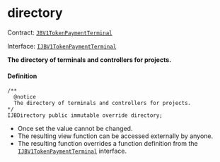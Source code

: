 # directory

Contract: [`JBV1TokenPaymentTerminal`](/docs/v4/deprecated/v3/api/contracts/or-payment-terminals/jbv1tokenpaymentterminal/README.md)​‌

Interface: [`IJBV1TokenPaymentTerminal`](/docs/v4/deprecated/v3/api/interfaces/ijbv1tokenpaymentterminal.md)

**The directory of terminals and controllers for projects.**

#### Definition

```
/**
  @notice
  The directory of terminals and controllers for projects.
*/
IJBDirectory public immutable override directory;
```

* Once set the value cannot be changed.
* The resulting view function can be accessed externally by anyone.
* The resulting function overrides a function definition from the [`IJBV1TokenPaymentTerminal`](/docs/v4/deprecated/v3/api/interfaces/ijbv1tokenpaymentterminal.md) interface.

